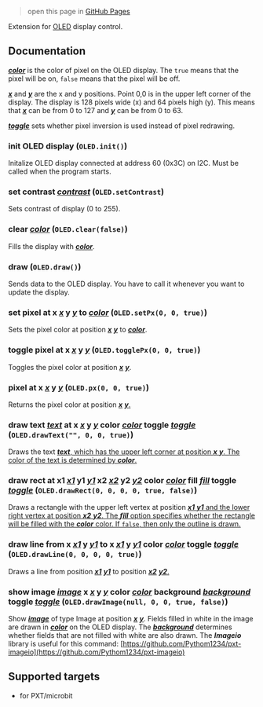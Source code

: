 > open this page in [GitHub Pages](https://pythom1234.github.io/pxt-oled/)

Extension for [OLED](https://www.elecfreaks.com/learn-en/microbitOctopus/output/octopus_ef03155.html) display control.

## Documentation
<ins>***color***</ins> is the color of pixel on the OLED display. The `true` means that the pixel will be on, `false` means that the pixel will be off.

<ins>***x***</ins> and <ins>***y***</ins> are the x and y positions. Point 0,0 is in the upper left corner of the display. The display is 128 pixels wide (x) and 64 pixels high (y). This means that <ins>***x***</ins> can be from 0 to 127 and <ins>***y***</ins> can be from 0 to 63.

<ins>***toggle***</ins> sets whether pixel inversion is used instead of pixel redrawing.

### init OLED display (`OLED.init()`)
  Initalize OLED display connected at address 60 (0x3C) on I2C. Must be called when the program starts.
### set contrast <ins>***contrast***</ins> (`OLED.setContrast`)
  Sets contrast of display (0 to 255).
### clear <ins>***color***</ins> (`OLED.clear(false)`)
  Fills the display with <ins>***color***</ins>.
### draw (`OLED.draw()`)
  Sends data to the OLED display. You have to call it whenever you want to update the display.
### set pixel at x <ins>***x***</ins> y <ins>***y***</ins> to <ins>***color***</ins> (`OLED.setPx(0, 0, true)`)
  Sets the pixel color at position <ins>***x***</ins> <ins>***y***</ins> to <ins>***color***</ins>.
### toggle pixel at x <ins>***x***</ins> y <ins>***y***</ins> (`OLED.togglePx(0, 0, true)`)
  Toggles the pixel color at position <ins>***x***</ins> <ins>***y***</ins>.
### pixel at x <ins>***x***</ins> y <ins>***y***</ins> (`OLED.px(0, 0, true)`)
  Returns the pixel color at position <ins>***x***</ins> <ins>***y***.
### draw text <ins>***text***</ins> at x <ins>***x***</ins> y <ins>***y***</ins> color <ins>***color***</ins> toggle <ins>***toggle***</ins> (`OLED.drawText("", 0, 0, true)`)
  Draws the text <ins>***text***, which has the upper left corner at position <ins>***x***</ins> <ins>***y***. The color of the text is determined by <ins>***color***.
### draw rect at x1 <ins>***x1***</ins> y1 <ins>***y1***</ins> x2 <ins>***x2***</ins> y2 <ins>***y2***</ins> color <ins>***color***</ins> fill <ins>***fill***</ins> toggle <ins>***toggle***</ins> (`OLED.drawRect(0, 0, 0, 0, true, false)`)
  Draws a rectangle with the upper left vertex at position <ins>***x1*** <ins>***y1***</ins> and the lower right vertex at position <ins>***x2*** <ins>***y2***</ins>. The <ins>***fill***</ins> option specifies whether the rectangle will be filled with the <ins>***color***</ins> color. If `false`, then only the outline is drawn.
### draw line from x <ins>***x1***</ins> y <ins>***y1***</ins> to x <ins>***x1***</ins> y <ins>***y1***</ins> color <ins>***color***</ins> toggle <ins>***toggle***</ins> (`OLED.drawLine(0, 0, 0, 0, true)`)
  Draws a line from position <ins>***x1***</ins> <ins>***y1***</ins> to position <ins>***x2***</ins> <ins>***y2***.
### show image <ins>***image***</ins> x <ins>***x***</ins> y <ins>***y***</ins> color <ins>***color***</ins> background <ins>***background***</ins> toggle <ins>***toggle***</ins> (`OLED.drawImage(null, 0, 0, true, false)`)
  Show <ins>***image***</ins> of type Image at position <ins>***x***</ins> <ins>***y***</ins>. Fields filled in white in the image are drawn in <ins>***color***</ins> on the OLED display. The <ins>***background***</ins> determines whether fields that are not filled with white are also drawn. The **_Imageio_** library is useful for this command: [https://github.com/Pythom1234/pxt-imageio](https://github.com/Pythom1234/pxt-imageio)

## Supported targets
- for PXT/microbit
